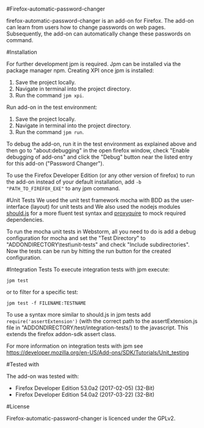 #Firefox-automatic-password-changer

firefox-automatic-password-changer is an add-on for Firefox. The add-on can learn from users how to change passwords on web pages. Subsequently, the add-on can automatically change these passwords on command.

#Installation

For further development jpm is required. Jpm can be installed via the package manager npm.
Creating XPI once jpm is installed:
1) Save the project locally.
2) Navigate in terminal into the project directory.
3) Run the command `jpm xpi`.

Run add-on in the test environment:
1) Save the project locally.
2) Navigate in terminal into the project directory.
3) Run the command `jpm run`.

To debug the add-on, run it in the test environment as explained above and then go to "about:debugging" in the open 
firefox window, check "Enable debugging of add-ons"
and click the "Debug" button near the listed entry for this add-on ("Password Changer").

To use the Firefox Developer Edition (or any other version of firefox) to run the add-on instead of your default installation,
add `-b "PATH_TO_FIREFOX_EXE"` to any jpm command.

#Unit Tests
We used the unit test framework mocha with BDD as the user-interface (layout) for unit tests and
We also used the nodejs modules [should.js](https://github.com/shouldjs/should.js/) for a more fluent test syntax and 
[proxyquire](https://github.com/thlorenz/proxyquire) to mock required dependencies.

To run the mocha unit tests in Webstorm, all you need to do is add a debug configuration for mocha
and set the "Test Directory" to "ADDONDIRECTORY\test\unit-tests" and check "Include subdirectories".
Now the tests can be run by hitting the run button for the created configuration.

#Integration Tests
To execute integration tests with jpm execute:

`jpm test`

or to filter for a specific test:

`jpm test -f FILENAME:TESTNAME`

To use a syntax more similar to should.js in jpm tests add `require('assertExtension')` (with the correct path to the 
assertExtension.js file in "ADDONDIRECTORY/test/integration-tests/) to the javascript. This extends the firefox addon-sdk assert class.

For more information on integration tests with jpm see <https://developer.mozilla.org/en-US/Add-ons/SDK/Tutorials/Unit_testing>

#Tested with    
    
The add-on was tested with:
 * Firefox Developer Edition 53.0a2 (2017-02-05) (32-Bit)
 * Firefox Developer Edition 54.0a2 (2017-03-22) (32-Bit)

#License

Firefox-automatic-password-changer is licenced under the GPLv2.
